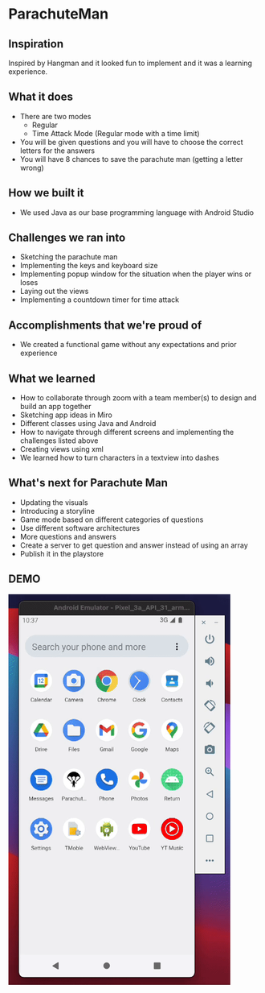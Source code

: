 # ParachuteMan
## Inspiration
Inspired by Hangman and it looked fun to implement and it was a learning experience. 

## What it does
- There are two modes
    - Regular 
    - Time Attack Mode (Regular mode with a time limit)
- You will be given questions and you will have to choose the correct letters for the answers
- You will have 8 chances to save the parachute man (getting a letter wrong) 
 
## How we built it
- We used Java as our base programming language with Android Studio

## Challenges we ran into
- Sketching the parachute man
- Implementing the keys and keyboard size
- Implementing popup window for the situation when the player wins or loses
- Laying out the views
- Implementing a countdown timer for time attack

## Accomplishments that we're proud of
- We created a functional game without any expectations and prior experience

## What we learned
- How to collaborate through zoom with a team member(s) to design and build an app together
- Sketching app ideas in Miro
- Different classes using Java and Android 
- How to navigate through different screens and implementing the challenges listed above
- Creating views using xml
- We learned how to turn characters in a textview into dashes

## What's next for Parachute Man
- Updating the visuals
- Introducing a storyline
- Game mode based on different categories of questions
- Use different software architectures 
- More questions and answers
- Create a server to get question and answer instead of using an array
- Publish it in the playstore

## DEMO
<img src='parachuteman_demo.gif' alt='Video Walkthrough' />

